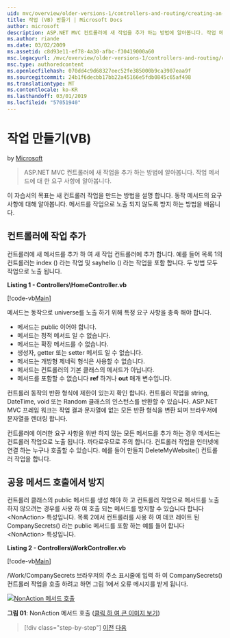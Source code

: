 ```yaml
---
uid: mvc/overview/older-versions-1/controllers-and-routing/creating-an-action-vb
title: 작업 (VB) 만들기 | Microsoft Docs
author: microsoft
description: ASP.NET MVC 컨트롤러에 새 작업을 추가 하는 방법에 알아봅니다. 작업 메서드에 대 한 요구 사항에 알아봅니다.
ms.author: riande
ms.date: 03/02/2009
ms.assetid: c8d93e11-ef78-4a30-afbc-f30419000a60
msc.legacyurl: /mvc/overview/older-versions-1/controllers-and-routing/creating-an-action-vb
msc.type: authoredcontent
ms.openlocfilehash: 070dd4c9d68327eec52fe385000b9ca3907eaa9f
ms.sourcegitcommit: 24b1f6decbb17bb22a45166e5fdb0845c65af498
ms.translationtype: MT
ms.contentlocale: ko-KR
ms.lasthandoff: 03/01/2019
ms.locfileid: "57051940"
---
```

<a name="creating-an-action-vb"></a>작업 만들기(VB)
====================
by [Microsoft](https://github.com/microsoft)

> ASP.NET MVC 컨트롤러에 새 작업을 추가 하는 방법에 알아봅니다. 작업 메서드에 대 한 요구 사항에 알아봅니다.


이 자습서의 목표는 새 컨트롤러 작업을 만드는 방법을 설명 합니다. 동작 메서드의 요구 사항에 대해 알아봅니다. 메서드를 작업으로 노출 되지 않도록 방지 하는 방법을 배웁니다.

## <a name="adding-an-action-to-a-controller"></a>컨트롤러에 작업 추가

컨트롤러에 새 메서드를 추가 하 여 새 작업 컨트롤러에 추가 합니다. 예를 들어 목록 1의 컨트롤러는 index () 라는 작업 및 sayhello () 라는 작업을 포함 합니다. 두 방법 모두 작업으로 노출 됩니다.

**Listing 1 - Controllers\HomeController.vb**

[!code-vb[Main](creating-an-action-vb/samples/sample1.vb)]

메서드는 동작으로 universe를 노출 하기 위해 특정 요구 사항을 충족 해야 합니다.

- 메서드는 public 이어야 합니다.
- 메서드는 정적 메서드 일 수 없습니다.
- 메서드는 확장 메서드를 수 없습니다.
- 생성자, getter 또는 setter 메서드 일 수 없습니다.
- 메서드는 개방형 제네릭 형식은 사용할 수 없습니다.
- 메서드는 컨트롤러의 기본 클래스의 메서드가 아닙니다.
- 메서드를 포함할 수 없습니다 **ref** 하거나 **out** 매개 변수입니다.

컨트롤러 동작의 반환 형식에 제한이 있는지 확인 합니다. 컨트롤러 작업을 string, DateTime, void 또는 Random 클래스의 인스턴스를 반환할 수 있습니다. ASP.NET MVC 프레임 워크는 작업 결과 문자열에 없는 모든 반환 형식을 변환 되며 브라우저에 문자열을 렌더링 합니다.

컨트롤러에 이러한 요구 사항을 위반 하지 않는 모든 메서드를 추가 하는 경우 메서드는 컨트롤러 작업으로 노출 됩니다. 까다로우므로 주의 합니다. 컨트롤러 작업을 인터넷에 연결 하는 누구나 호출할 수 있습니다. 예를 들어 만들지 DeleteMyWebsite() 컨트롤러 작업을 합니다.

## <a name="preventing-a-public-method-from-being-invoked"></a>공용 메서드 호출에서 방지

컨트롤러 클래스의 public 메서드를 생성 해야 하 고 컨트롤러 작업으로 메서드를 노출 하지 않으려는 경우를 사용 하 여 호출 되는 메서드를 방지할 수 있습니다 합니다 &lt;NonAction&gt; 특성입니다. 목록 2에서 컨트롤러를 사용 하 여 데코 레이트 된 CompanySecrets() 라는 public 메서드를 포함 하는 예를 들어 합니다 &lt;NonAction&gt; 특성입니다.

**Listing 2 - Controllers\WorkController.vb**

[!code-vb[Main](creating-an-action-vb/samples/sample2.vb)]

/Work/CompanySecrets 브라우저의 주소 표시줄에 입력 하 여 CompanySecrets() 컨트롤러 작업을 호출 하려고 하면 그림 1에서 오류 메시지를 받게 됩니다.


[![NonAction 메서드 호출](creating-an-action-vb/_static/image1.jpg)](creating-an-action-vb/_static/image1.png)

**그림 01**: NonAction 메서드 호출 ([클릭 하 여 큰 이미지 보기](creating-an-action-vb/_static/image2.png))

> [!div class="step-by-step"]
> [이전](creating-a-controller-vb.md)
> [다음](aspnet-mvc-controllers-overview-cs.md)
